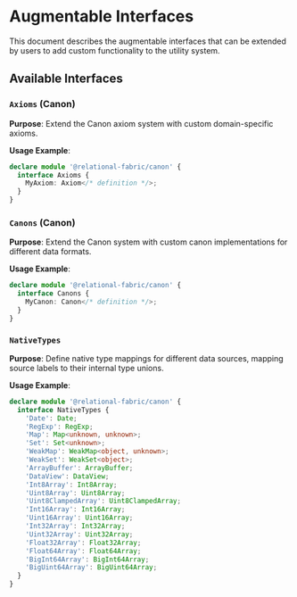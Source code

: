 # Augmentable Interfaces

This document describes the augmentable interfaces that can be extended by users to add custom functionality to the utility system.

## Available Interfaces

### `Axioms` (Canon)
**Purpose**: Extend the Canon axiom system with custom domain-specific axioms.

**Usage Example**:
```typescript
declare module '@relational-fabric/canon' {
  interface Axioms {
    MyAxiom: Axiom</* definition */>;
  }
}
```

### `Canons` (Canon)
**Purpose**: Extend the Canon system with custom canon implementations for different data formats.

**Usage Example**:
```typescript
declare module '@relational-fabric/canon' {
  interface Canons {
    MyCanon: Canon</* definition */>;
  }
}
```

### `NativeTypes`
**Purpose**: Define native type mappings for different data sources, mapping source labels to their internal type unions.

**Usage Example**:
```typescript
declare module '@relational-fabric/canon' {
  interface NativeTypes {
    'Date': Date;
    'RegExp': RegExp;
    'Map': Map<unknown, unknown>;
    'Set': Set<unknown>;
    'WeakMap': WeakMap<object, unknown>;
    'WeakSet': WeakSet<object>;
    'ArrayBuffer': ArrayBuffer;
    'DataView': DataView;
    'Int8Array': Int8Array;
    'Uint8Array': Uint8Array;
    'Uint8ClampedArray': Uint8ClampedArray;
    'Int16Array': Int16Array;
    'Uint16Array': Uint16Array;
    'Int32Array': Int32Array;
    'Uint32Array': Uint32Array;
    'Float32Array': Float32Array;
    'Float64Array': Float64Array;
    'BigInt64Array': BigInt64Array;
    'BigUint64Array': BigUint64Array;
  }
}
```